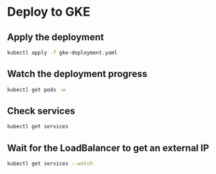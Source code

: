 # Deploy to GKE

## Apply the deployment

```bash
kubectl apply -f gke-deployment.yaml
```

## Watch the deployment progress

```bash
kubectl get pods -w
```

## Check services

```bash
kubectl get services
```

## Wait for the LoadBalancer to get an external IP

```bash
kubectl get services --watch
```
